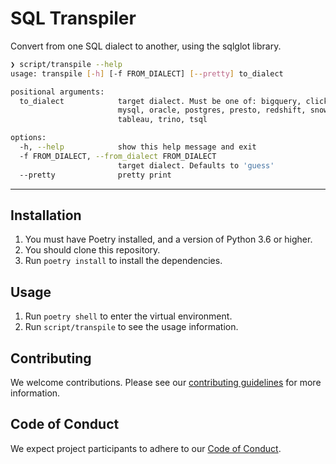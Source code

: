 # SQL Transpiler

Convert from one SQL dialect to another, using the sqlglot library.

```bash
❯ script/transpile --help
usage: transpile [-h] [-f FROM_DIALECT] [--pretty] to_dialect

positional arguments:
  to_dialect            target dialect. Must be one of: bigquery, clickhouse, databricks, drill, duckdb, hive,
                        mysql, oracle, postgres, presto, redshift, snowflake, spark, sqlite, starrocks,
                        tableau, trino, tsql

options:
  -h, --help            show this help message and exit
  -f FROM_DIALECT, --from_dialect FROM_DIALECT
                        target dialect. Defaults to 'guess'
  --pretty              pretty print
```

---

## Installation

1. You must have Poetry installed, and a version of Python 3.6 or higher.
2. You should clone this repository.
3. Run `poetry install` to install the dependencies.

## Usage

1. Run `poetry shell` to enter the virtual environment.
2. Run `script/transpile` to see the usage information.


## Contributing

We welcome contributions. Please see our [contributing guidelines](contributing.md) for more information.

## Code of Conduct

We expect project participants to adhere to our [Code of Conduct](code-of-conduct.md).
